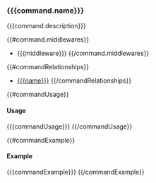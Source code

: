 <a name="{{commandName}}"></a>
### {{{command.name}}}

{{{command.description}}}

{{#command.middlewares}}
- {{{middleware}}}
{{/command.middlewares}}

{{#commandRelationships}}
- [{{{name}}}](#{{{command}}})
{{/commandRelationships}}

{{#commandUsage}}
#### Usage

{{{commandUsage}}}
{{/commandUsage}}

{{#commandExample}}
#### Example

{{{commandExample}}}
{{/commandExample}}
